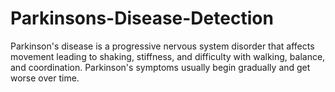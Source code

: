 # Parkinsons-Disease-Detection

Parkinson's disease is a progressive nervous system disorder that affects movement leading to shaking, 
stiffness, and difficulty with walking, balance, and coordination. Parkinson's symptoms usually begin gradually and get worse over time.
